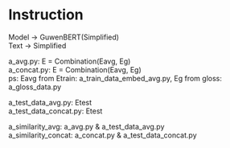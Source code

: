 # Instruction

Model -> GuwenBERT(Simplified)  
Text -> Simplified

a_avg.py: E = Combination(Eavg, Eg)  
a_concat.py: E = Combination(Eavg, Eg)  
ps: Eavg from Etrain: a_train_data_embed_avg.py, Eg from gloss: a_gloss_data.py

a_test_data_avg.py: Etest  
a_test_data_concat.py: Etest

a_similarity_avg: a_avg.py & a_test_data_avg.py  
a_similarity_concat: a_concat.py & a_test_data_concat.py
